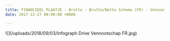 ```yaml
---
title: FINANCIEEL PLAATJE - Brutto - Brutto/Netto Schema (FR) - Vennootschap
date: 2017-12-27 00:00:00 +0000

---
```

![](/uploads/2018/09/03/Infograph Drive Vennootschap FR.jpg)